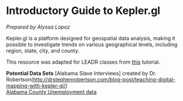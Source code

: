 # Introductory Guide to Kepler.gl
_Prepared by Alyssa Lopez_

Kepler.gl is a platform designed for geospatial data analysis, making it possible to investigate trends on various geographical levels, including region, state, city, and county.

This resource was adapted for LEADR classes from [this](http://drstephenrobertson.com/blog-post/teaching-digital-mapping-with-kepler-gl/) tutorial.

**Potential Data Sets**
    [Alabama Slave Interviews] created by Dr. Robertson(http://drstephenrobertson.com/blog-post/teaching-digital-mapping-with-kepler-gl/)    
    [Alabama County Unemployment data](https://github.com/leadr-msu/kepler-gl/blob/master/AL-countyunemployment.geojson)
